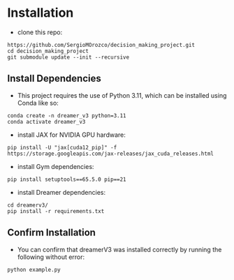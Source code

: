 # Installation
- clone this repo: 
```
https://github.com/SergioMOrozco/decision_making_project.git
cd decision_making_project
git submodule update --init --recursive
```
## Install Dependencies
- This project requires the use of Python 3.11, which can be installed using Conda like so:
```
conda create -n dreamer_v3 python=3.11
conda activate dreamer_v3
```
- install JAX for NVIDIA GPU hardware:
```
pip install -U "jax[cuda12_pip]" -f https://storage.googleapis.com/jax-releases/jax_cuda_releases.html
```

- install Gym dependencies:
```
pip install setuptools==65.5.0 pip==21
```
- install Dreamer dependencies:
```
cd dreamerv3/
pip install -r requirements.txt
```
## Confirm Installation
- You can confirm that dreamerV3 was installed correctly by running the following without error:
```
python example.py
```
